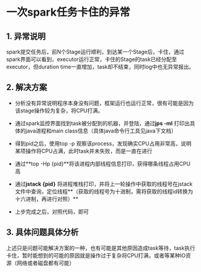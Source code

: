 # 一次spark任务卡住的异常

## 1. 异常说明

spark提交任务后，前N个Stage运行顺利，到达某一个Stage后，卡住，通过spark界面可以看到，executor运行正常，卡住的Stage的task已经分配至executor，但duration time一直增加，task却不结束，同时log中也无异常报出。

## 2. 解决方案

* 分析没有异常说明程序本身没有问题，框架运行也运行正常，很有可能是因为该stage操作较为复杂，将CPU打满。

* 通过spark监控界面找到task被分配到的机器，并登陆，通过**jps -ml** 打印出具体的java进程和main class信息（具体java命令行工具见java下文档）

* 得到pid之后，使用top -p 观察该process，发现确实CPU占用非常高，说明某项操作将CPU占满，此时task并未失败，而是一直在进行

* 通过**top -Hp {pid}**将该进程内部线程信息打印，获得哪条线程占用CPU高

* 通过**jstack {pid}** 将进程堆栈打印，并将上一轮操作中获取的线程号在jstack文件中查询，定位线程**（获取的线程号为十进制，需将获取的线程id转换为十六进制，再进行对照）**
* 上步完成之后，对照代码，即可


## 3. 具体问题具体分析

上述只是问题可能解决方案的一种，也有可能是其他原因造成task等待，task执行卡住，暂时能想到的可能的原因就是操作过于复杂将CPU打满，或者等某种IO资源（网络或者磁盘都有可能）

